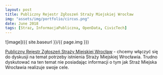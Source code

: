 ```yaml
---
layout: post
title: Publiczny Rejestr Zgłoszeń Straży Miejskiej Wrocław
img: "assets/img/portfolio/circus.png"
date: June 2018
tags: [Straz, InformacjaPubliczna, OpenData, CivicTech]
---
```


![image]({{ site.baseurl }}/{{ page.img }})

[Publiczny Rejestr Zgłoszeń Straży Miejskiej Wrocław](http://sigma.ngo/SMW) - chcemy włączyć się do dyskusji na temat potrzeby istnienia Straży Miejskiej Wrocławia. Trudno dyskutować na ten temat nie posiadając informacji o tym jak Straż Miejska Wrocławia realizuje swoje cele.

